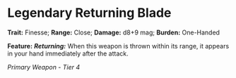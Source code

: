 # Legendary Returning Blade

**Trait:** Finesse; **Range:** Close; **Damage:** d8+9 mag; **Burden:** One-Handed

**Feature:** ***Returning:*** When this weapon is thrown within its range, it appears in your hand immediately after the attack.

*Primary Weapon - Tier 4*
